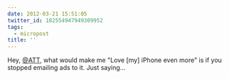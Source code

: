 ```yaml
---
date: 2012-03-21 15:51:05
twitter_id: 182554947949309952
tags:
  - micropost
title: ''
---
```


Hey, [@ATT](https://twitter.com/ATT), what would make me "Love [my] iPhone even more" is if you stopped emailing ads to it. Just saying...
